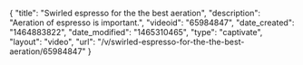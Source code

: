 {
    "title": "Swirled espresso for the the best aeration",
    "description": "Aeration of espresso is important.",
    "videoid": "65984847",
    "date_created": "1464883822",
    "date_modified": "1465310465",
    "type": "captivate",
    "layout": "video",
    "url": "\/v\/swirled-espresso-for-the-the-best-aeration\/65984847"
}